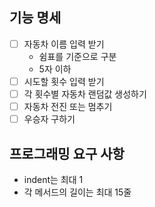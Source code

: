 ## 기능 명세
- [ ] 자동차 이름 입력 받기
  * 쉼표를 기준으로 구분
  * 5자 이하
- [ ] 시도할 횟수 입력 받기
- [ ] 각 횟수별 자동차 랜덤값 생성하기
- [ ] 자동차 전진 또는 멈추기
- [ ] 우승자 구하기

## 프로그래밍 요구 사항
* indent는 최대 1
* 각 메서드의 길이는 최대 15줄